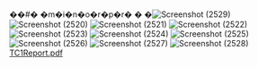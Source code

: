 ��#� �m�i�n�o�r�p�r�
�
�![Screenshot (2529)](https://user-images.githubusercontent.com/103029645/229346207-7c96945e-57cc-4c3e-be69-40e33826bd68.png)
![Screenshot (2520)](https://user-images.githubusercontent.com/103029645/229346211-690435e6-5cf7-48b4-9e13-45916c21077f.png)
![Screenshot (2521)](https://user-images.githubusercontent.com/103029645/229346215-dcfb2ef2-0244-4b29-bfc9-8b5a78e1ecb5.png)
![Screenshot (2522)](https://user-images.githubusercontent.com/103029645/229346218-fc3abbd7-1dc5-4683-a2ea-b59ed301c87e.png)
![Screenshot (2523)](https://user-images.githubusercontent.com/103029645/229346221-a6007810-0a15-42a0-9f0a-8e3b1ffb3ea0.png)
![Screenshot (2524)](https://user-images.githubusercontent.com/103029645/229346223-d6d77ad7-cda6-452b-9845-84a99ff5f86b.png)
![Screenshot (2525)](https://user-images.githubusercontent.com/103029645/229346225-30d65a95-f25c-4d60-b841-60a57ddbb255.png)
![Screenshot (2526)](https://user-images.githubusercontent.com/103029645/229346228-e25807cb-87b0-4417-9784-2df727c809d2.png)
![Screenshot (2527)](https://user-images.githubusercontent.com/103029645/229346231-ba8aae42-d568-4270-a4eb-3f242cadde01.png)
![Screenshot (2528)](https://user-images.githubusercontent.com/103029645/229346235-5d90b324-04ef-402f-bd28-1b27c319d1c9.png)
[TC1Report.pdf](https://github.com/yogita-github/counselling_system/files/11131777/TC1Report.pdf)
